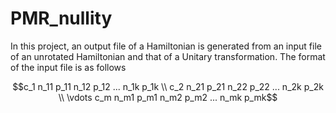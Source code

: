# PMR_nullity

In this project, an output file of a Hamiltonian is generated from an input file of an unrotated Hamiltonian and that of a Unitary transformation.
The format of the input file is as follows

$$c_1 n_11 p_11 n_12 p_12 ... n_1k p_1k \\
c_2 n_21 p_21 n_22 p_22 ... n_2k p_2k \\
\vdots
c_m n_m1 p_m1 n_m2 p_m2 ... n_mk p_mk$$


